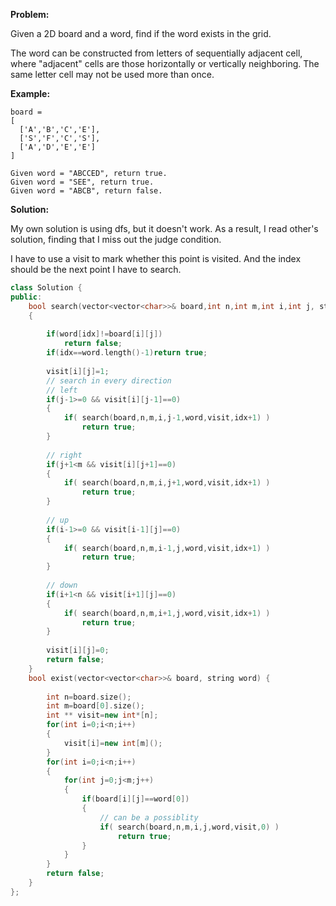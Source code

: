 **Problem:**

Given a 2D board and a word, find if the word exists in the grid.

The word can be constructed from letters of sequentially adjacent cell, where "adjacent" cells are those horizontally or vertically neighboring. The same letter cell may not be used more than once.

**Example:**

```
board =
[
  ['A','B','C','E'],
  ['S','F','C','S'],
  ['A','D','E','E']
]

Given word = "ABCCED", return true.
Given word = "SEE", return true.
Given word = "ABCB", return false.
```

**Solution:**

My own solution is using dfs, but it doesn't work. As a result, I read other's solution, finding that I miss out the judge condition.

I have to use a visit to mark whether this point is visited. And the index should be the next point I have to search.

```c++
class Solution {
public:
    bool search(vector<vector<char>>& board,int n,int m,int i,int j, string word,int ** visit,int idx)
    {
        
        if(word[idx]!=board[i][j])
            return false;
        if(idx==word.length()-1)return true;
        
        visit[i][j]=1;
        // search in every direction
        // left
        if(j-1>=0 && visit[i][j-1]==0)
        {
            if( search(board,n,m,i,j-1,word,visit,idx+1) )
                return true;
        }
        
        // right
        if(j+1<m && visit[i][j+1]==0)
        {
            if( search(board,n,m,i,j+1,word,visit,idx+1) )
                return true;
        }
        
        // up
        if(i-1>=0 && visit[i-1][j]==0)
        {
            if( search(board,n,m,i-1,j,word,visit,idx+1) )
                return true;
        }
        
        // down
        if(i+1<n && visit[i+1][j]==0)
        {
            if( search(board,n,m,i+1,j,word,visit,idx+1) )
                return true;
        }
        
        visit[i][j]=0;
        return false;
    }
    bool exist(vector<vector<char>>& board, string word) {
        
        int n=board.size();
        int m=board[0].size();
        int ** visit=new int*[n];
        for(int i=0;i<n;i++)
        {
            visit[i]=new int[m]();
        }
        for(int i=0;i<n;i++)
        {
            for(int j=0;j<m;j++)
            {
                if(board[i][j]==word[0])
                {
                    // can be a possiblity
                    if( search(board,n,m,i,j,word,visit,0) )
                        return true;
                }
            }
        }
        return false;
    }
};
```


